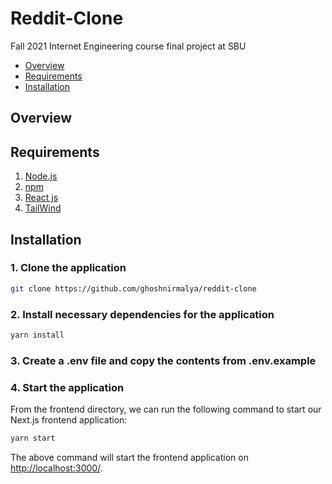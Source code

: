 # Reddit-Clone
Fall 2021 Internet Engineering course final project at SBU


- [Overview](#overview)
- [Requirements](#requirements)
- [Installation](#installation)

## Overview


## Requirements

1. [Node.js](https://nodejs.org/)
2. [npm](https://www.npmjs.com/)
3. [React js](https://reactjs.org/)
4. [TailWind](https://tailwindcss.com/)

## Installation

### 1. **Clone the application**

```sh
git clone https://github.com/ghoshnirmalya/reddit-clone
```

### 2. **Install necessary dependencies for the application**

```sh
yarn install
```

### 3. **Create a .env file and copy the contents from .env.example**

### 4. **Start the application**

From the frontend directory, we can run the following command to start our Next.js frontend application:

```sh
yarn start
```

The above command will start the frontend application on [http://localhost:3000/](http://localhost:3000).
